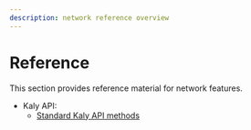 ```yaml
---
description: network reference overview
---
```


# Reference

This section provides reference material for network features.


- Kaly API:
    - [Standard Kaly API methods](../reference/api/index.md)


